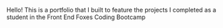 Hello! This is a portfolio that I built to feature the projects I completed as a student in the Front End Foxes Coding Bootcamp
